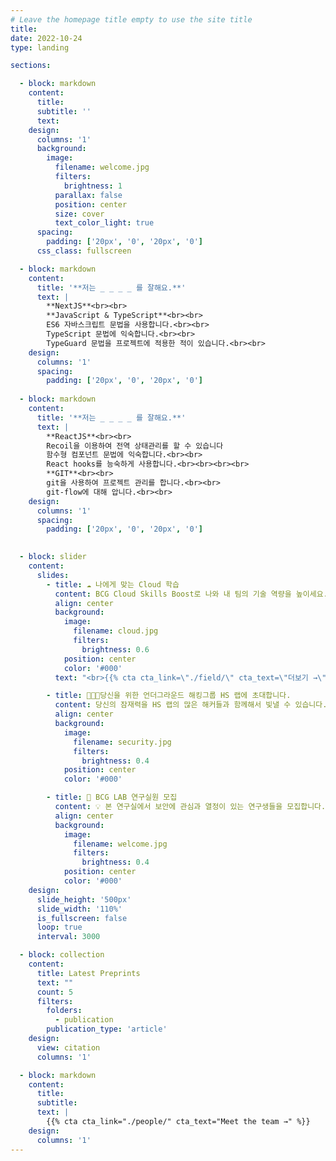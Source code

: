 ```yaml
---
# Leave the homepage title empty to use the site title
title:
date: 2022-10-24
type: landing

sections:

  - block: markdown
    content:
      title:
      subtitle: ''
      text:
    design:
      columns: '1'
      background:
        image: 
          filename: welcome.jpg
          filters:
            brightness: 1
          parallax: false
          position: center
          size: cover
          text_color_light: true
      spacing:
        padding: ['20px', '0', '20px', '0']
      css_class: fullscreen

  - block: markdown
    content:
      title: '**저는 _ _ _ _ 를 잘해요.**'
      text: |
        **NextJS**<br><br>
        **JavaScript & TypeScript**<br><br>
        ES6 자바스크립트 문법을 사용합니다.<br><br>
        TypeScript 문법에 익숙합니다.<br><br>
        TypeGuard 문법을 프로젝트에 적용한 적이 있습니다.<br><br>
    design:
      columns: '1'
      spacing:
        padding: ['20px', '0', '20px', '0']
  
  - block: markdown
    content:
      title: '**저는 _ _ _ _ 를 잘해요.**'
      text: |
        **ReactJS**<br><br>
        Recoil을 이용하여 전역 상태관리를 할 수 있습니다
        함수형 컴포넌트 문법에 익숙합니다.<br><br>
        React hooks를 능숙하게 사용합니다.<br><br><br><br>
        **GIT**<br><br>
        git을 사용하여 프로젝트 관리를 합니다.<br><br>
        git-flow에 대해 압니다.<br><br>
    design:
      columns: '1'
      spacing:
        padding: ['20px', '0', '20px', '0']

  
  - block: slider
    content:
      slides:
        - title: ☁️ 나에게 맞는 Cloud 학습
          content: BCG Cloud Skills Boost로 나와 내 팀의 기술 역량을 높이세요.
          align: center
          background:
            image:
              filename: cloud.jpg
              filters:
                brightness: 0.6
            position: center
            color: '#000'
          text: "<br>{{% cta cta_link=\"./field/\" cta_text=\"더보기 →\" %}}"

        - title: 👨🏻‍💻당신을 위한 언더그라운드 해킹그룹 HS 랩에 초대합니다.
          content: 당신의 잠재력을 HS 랩의 많은 해커들과 함께해서 빛낼 수 있습니다.
          align: center
          background:
            image:
              filename: security.jpg
              filters:
                brightness: 0.4
            position: center
            color: '#000'

        - title: 🔐 BCG LAB 연구실원 모집
          content: 💡 본 연구실에서 보안에 관심과 열정이 있는 연구생들을 모집합니다.
          align: center
          background:
            image:
              filename: welcome.jpg
              filters:
                brightness: 0.4
            position: center
            color: '#000'
    design:
      slide_height: '500px'
      slide_width: '110%'
      is_fullscreen: false
      loop: true
      interval: 3000

  - block: collection
    content:
      title: Latest Preprints
      text: ""
      count: 5
      filters:
        folders:
          - publication
        publication_type: 'article'
    design:
      view: citation
      columns: '1'

  - block: markdown
    content:
      title:
      subtitle:
      text: |
        {{% cta cta_link="./people/" cta_text="Meet the team →" %}}
    design:
      columns: '1'
---
```


